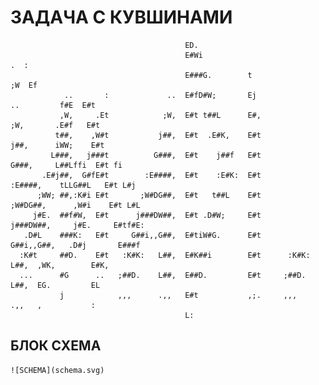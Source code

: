 # ЗАДАЧА С КУВШИНАМИ

                                                       
	                                       ED.                                                     
	                                       E#Wi                                          .  :      
	                                       E###G.        t                              ;W  Ef     
	            ..       :             ..  E#fD#W;       Ej                 ..         f#E  E#t    
	           ,W,     .Et            ;W,  E#t t##L      E#,               ;W,       .E#f   E#t    
	          t##,    ,W#t           j##,  E#t  .E#K,    E#t              j##,      iWW;    E#t    
	         L###,   j###t          G###,  E#t    j##f   E#t             G###,     L##Lffi  E#t fi 
	       .E#j##,  G#fE#t        :E####,  E#t    :E#K:  E#t           :E####,    tLLG##L   E#t L#j
	      ;WW; ##,:K#i E#t       ;W#DG##,  E#t   t##L    E#t          ;W#DG##,      ,W#i    E#t L#L
	     j#E.  ##f#W,  E#t      j###DW##,  E#t .D#W;     E#t         j###DW##,     j#E.     E#tf#E:
	   .D#L    ###K:   E#t     G##i,,G##,  E#tiW#G.      E#t        G##i,,G##,   .D#j       E###f  
	  :K#t     ##D.    E#t   :K#K:   L##,  E#K##i        E#t      :K#K:   L##,  ,WK,        E#K,   
	  ...      #G      ..   ;##D.    L##,  E##D.         E#t     ;##D.    L##,  EG.         EL     
	           j            ,,,      .,,   E#t           ,;.     ,,,      .,,   ,           :      
	                                       L:



## БЛОК СХЕМА

	![SCHEMA](schema.svg)